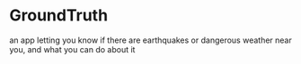 # GroundTruth
an app letting you know if there are earthquakes or dangerous weather near you, and what you can do about it
